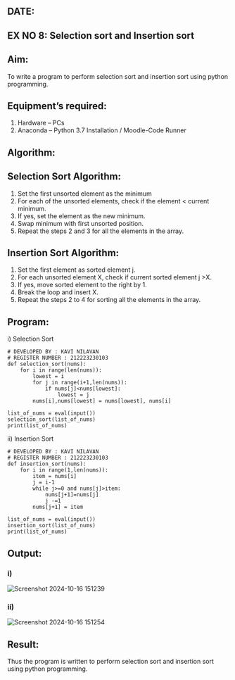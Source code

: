 ## DATE:
## EX NO 8: Selection sort and Insertion sort
## Aim:
To write a program to perform selection sort and insertion sort using python programming.
## Equipment’s required:
1.	Hardware – PCs
2.	Anaconda – Python 3.7 Installation / Moodle-Code Runner
## Algorithm:
## Selection Sort Algorithm:
1.	Set the first unsorted element as the minimum
2.	For each of the unsorted elements, check if the element < current minimum.
3.	If yes, set the element as the new minimum.
4.	Swap minimum with first unsorted position.
5.	Repeat the steps 2 and 3 for all the elements in the array.
## Insertion Sort Algorithm:
1.	Set the first element as sorted element j.
2.	For each unsorted element X, check if current sorted element j >X.
3.	If yes, move sorted element to the right by 1.
4.	Break the loop and insert X.
5.	Repeat the steps 2 to 4 for sorting all the elements in the array.
## Program:

i)	Selection Sort
```
# DEVELOPED BY : KAVI NILAVAN
# REGISTER NUMBER : 212223230103
def selection_sort(nums):
    for i in range(len(nums)):
        lowest = i
        for j in range(i+1,len(nums)):
            if nums[j]<nums[lowest]:
                lowest = j
        nums[i],nums[lowest] = nums[lowest], nums[i]
    
list_of_nums = eval(input())
selection_sort(list_of_nums)
print(list_of_nums)
```
ii)	Insertion Sort

```
# DEVELOPED BY : KAVI NILAVAN
# REGISTER NUMBER : 212223230103
def insertion_sort(nums):
    for i in range(1,len(nums)):
        item = nums[i]
        j = i-1
        while j>=0 and nums[j]>item:
            nums[j+1]=nums[j]
            j -=1
        nums[j+1] = item
    
list_of_nums = eval(input())
insertion_sort(list_of_nums)
print(list_of_nums)
```

## Output:

### i)
![Screenshot 2024-10-16 151239](https://github.com/user-attachments/assets/4edef6aa-8cf2-4f6f-90aa-7de5920665f1)

### ii)
![Screenshot 2024-10-16 151254](https://github.com/user-attachments/assets/3c5f7ae5-e76d-431a-84f2-2ab49d573481)


## Result:
Thus the program is written to perform selection sort and insertion sort using python programming.
